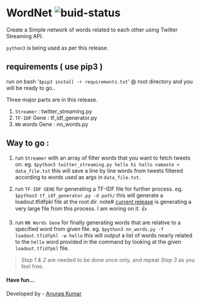 # WordNet ![buid-status](https://travis-ci.org/anuragkumarak95/wordnet.svg?branch=master)
Create a Simple network of words related to each other using Twitter Streaming API.

`python3` is being used as per this release.

## requirements ( use pip3 )
run on bash '`$pip3 install -r requirements.txt`' @ root directory and you will be ready to go..

Three major parts are in this release.
1. `Streamer` : twitter_streaming.py
2. `TF-IDF` Gene : tf_idf_generator.py
3. `NN` words Gene : nn_words.py  

## Way to go :
1. run `Streamer` with an array of filter words that you want to fetch tweets on.
eg. `$python3 twitter_streaming.py hello hi hallo namaste > data_file.txt`
this will save a line by line words from tweets filtered according to words used as args in `data_file.txt`.

2.  run `TF-IDF GENE` for generating a TF-IDF file for further process.
eg. `$python3 tf_idf_generator.py -d path/`
this will generate a loadout.tfidfpkl file at the root dir.
note# [current release](https://github.com/anuragkumarak95/wordnet/releases/tag/v0.0.1-beta) is generating a very large file from this process. I am woring on it. :+1: 

3. run `NN Words Gene` for finally generating words that are relative to a specified word from given file.
eg. `$python3 nn_words.py -f loadout.tfidfpkl -w hello`
this will output a list of words nearly related to the `hello` word provided in the command by looking at the given `loadout.tfidfpkl` file.

> *Step 1 & 2* are needed to be done once only, and repeat *Step 3* as you feel free.

#### Have fun...

Developed by -
[Anurag Kumar](https://github.com/anuragkumarak95)
